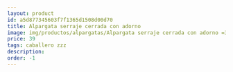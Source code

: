 ```yaml
---
layout: product
id: a5d877345603f7f1365d1508d00d70
title: Alpargata serraje cerrada con adorno 
image: img/productos/alpargatas/Alpargata serraje cerrada con adorno =39=caballero zzz.webp
price: 39
tags: caballero zzz
description: 
order: -1
---
```

